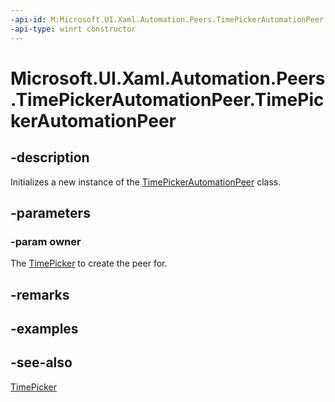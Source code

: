 ```yaml
---
-api-id: M:Microsoft.UI.Xaml.Automation.Peers.TimePickerAutomationPeer.#ctor(Microsoft.UI.Xaml.Controls.TimePicker)
-api-type: winrt constructor
---
```


<!-- Method syntax
public TimePickerAutomationPeer(Windows.UI.Xaml.Controls.TimePicker owner)
-->

# Microsoft.UI.Xaml.Automation.Peers.TimePickerAutomationPeer.TimePickerAutomationPeer

## -description
Initializes a new instance of the [TimePickerAutomationPeer](timepickerautomationpeer.md) class.

## -parameters
### -param owner
The [TimePicker](../microsoft.ui.xaml.controls/timepicker.md) to create the peer for.

## -remarks

## -examples

## -see-also
[TimePicker](../microsoft.ui.xaml.controls/timepicker.md)
